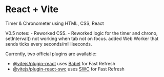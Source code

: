 # React + Vite

Timer & Chronometer using HTML, CSS, React

V0.5 notes:
    - Reworked CSS.
    - Reworked logic for the timer and chrono, setInterval()
      not working when tab not on focus. added Web Worker that
      sends ticks every seconds/milliiseconds.

Currently, two official plugins are available:

- [@vitejs/plugin-react](https://github.com/vitejs/vite-plugin-react/blob/main/packages/plugin-react/README.md) uses [Babel](https://babeljs.io/) for Fast Refresh
- [@vitejs/plugin-react-swc](https://github.com/vitejs/vite-plugin-react-swc) uses [SWC](https://swc.rs/) for Fast Refresh
